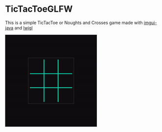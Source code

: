 # TicTacToeGLFW

This is a simple TicTacToe or Noughts and Crosses game made with [imgui-java](https://github.com/SpaiR/imgui-java) and [lwjgl](https://www.lwjgl.org/)

![Alt Text](./imgs/1.gif)
